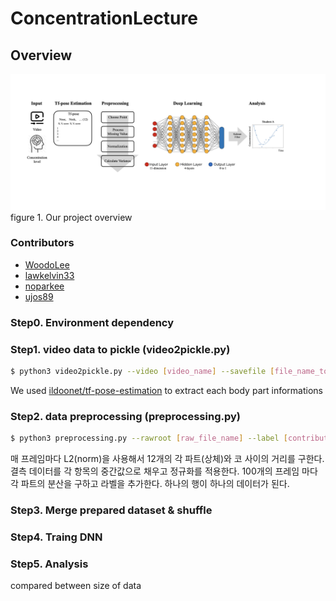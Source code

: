 # ConcentrationLecture
## Overview
![Overview](./images/overview.jpeg)
figure 1. Our project overview

### Contributors
* [WoodoLee](https://github.com/ku-cylee)
* [lawkelvin33](https://github.com/lawkelvin33)
* [noparkee](https://github.com/noparkee)
* [ujos89](https://github.com/ujos89)

### Step0. Environment dependency


### Step1. video data to pickle (video2pickle.py)
```sh
$ python3 video2pickle.py --video [video_name] --savefile [file_name_to_save]
```
We used [ildoonet/tf-pose-estimation](https://github.com/ildoonet/tf-pose-estimation.git) to extract each body part informations

### Step2. data preprocessing (preprocessing.py)
```sh
$ python3 preprocessing.py --rawroot [raw_file_name] --label [contribute_or_not] --name [prepared_data_file_name]
```
매 프레임마다 L2(norm)을 사용해서 12개의 각 파트(상체)와 코 사이의 거리를 구한다.
결측 데이터를 각 항목의 중간값으로 채우고 정규화를 적용한다.
100개의 프레임 마다 각 파트의 분산을 구하고 라벨을 추가한다.
하나의 행이 하나의 데이터가 된다.

### Step3. Merge prepared dataset & shuffle

### Step4. Traing DNN

### Step5. Analysis
compared between size of data
